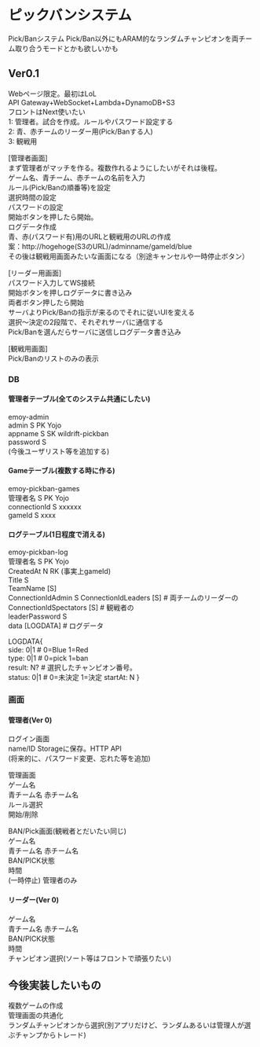 # ピックバンシステム  
Pick/Banシステム
Pick/Ban以外にもARAM的なランダムチャンピオンを両チーム取り合うモードとかも欲しいかも

## Ver0.1  
Webページ限定。最初はLoL  
API Gateway+WebSocket+Lambda+DynamoDB+S3  
フロントはNext使いたい  
1: 管理者。試合を作成。ルールやパスワード設定する  
2: 青、赤チームのリーダー用(Pick/Banする人)  
3: 観戦用  

[管理者画面]  
まず管理者がマッチを作る。複数作れるようにしたいがそれは後程。  
ゲーム名、青チーム、赤チームの名前を入力  
ルール(Pick/Banの順番等)を設定  
選択時間の設定  
パスワードの設定  
開始ボタンを押したら開始。  
ログデータ作成    
青、赤(パスワード有)用のURLと観戦用のURLの作成  
案：http://hogehoge(S3のURL)/adminname/gameId/blue  
その後は観戦用画面みたいな画面になる（別途キャンセルや一時停止ボタン）  
  
[リーダー用画面]  
パスワード入力してWS接続  
開始ボタンを押しログデータに書き込み  
両者ボタン押したら開始    
サーバよりPick/Banの指示が来るのでそれに従いUIを変える  
選択～決定の2段階で、それぞれサーバに通信する  
Pick/Banを選んだらサーバに送信しログデータ書き込み    
    
[観戦用画面]  
Pick/Banのリストのみの表示  
  
  
  
  
  
### DB      
  
#### 管理者テーブル(全てのシステム共通にしたい)  
emoy-admin  
admin S PK   Yojo  
appname S SK   wildrift-pickban  
password S  
(今後ユーザリスト等を追加する)
  

#### Gameテーブル(複数する時に作る)   
emoy-pickban-games  
管理者名 S PK   Yojo  
connectionId S  xxxxxx  
gameId   S xxxx  
  
#### ログテーブル(1日程度で消える)  
emoy-pickban-log  
管理者名 S PK   Yojo  
CreatedAt N RK  (事実上gameId)   
Title S    
TeamName [S]    
ConnectionIdAdmin S
ConnectionIdLeaders [S]     # 両チームのリーダーの
ConnectionIdSpectators [S]  # 観戦者の  
leaderPassword S   
data  [LOGDATA]   # ログデータ 
  
LOGDATA{  
  side: 0|1   # 0=Blue 1=Red  
  type: 0|1   # 0=pick 1=ban  
  result: N?  # 選択したチャンピオン番号。   
  status: 0|1 # 0=未決定 1=決定
  startAt: N
}  




### 画面  
#### 管理者(Ver 0)  
ログイン画面    
name/ID  Storageに保存。HTTP API  
(将来的に、パスワード変更、忘れた等を追加)  
  
管理画面  
ゲーム名  
青チーム名 赤チーム名  
ルール選択  
開始/削除  
  
BAN/Pick画面(観戦者とだいたい同じ)  
ゲーム名  
青チーム名 赤チーム名  
BAN/PICK状態  
時間  
(一時停止) 管理者のみ    
  
  
#### リーダー(Ver 0)  
ゲーム名  
青チーム名 赤チーム名  
BAN/PICK状態  
時間  
チャンピオン選択(ソート等はフロントで頑張りたい)    




## 今後実装したいもの  
複数ゲームの作成  
管理画面の共通化  
ランダムチャンピオンから選択(別アプリだけど、ランダムあるいは管理人が選ぶチャンプからトレード)  
